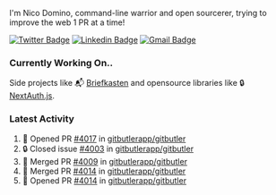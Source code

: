 
I'm Nico Domino, command-line warrior and open sourcerer, trying to improve the web 1 PR at a time!

[![Twitter Badge](https://img.shields.io/badge/-@ndom91-1ca0f1?style=flat-square&labelColor=1ca0f1&logo=twitter&logoColor=white&link=https://twitter.com/ndom91)](https://twitter.com/ndom91) [![Linkedin Badge](https://img.shields.io/badge/-ndom91-blue?style=flat-square&logo=Linkedin&logoColor=white&link=https://www.linkedin.com/in/ndom91/)](https://www.linkedin.com/in/ndom91/) [![Gmail Badge](https://img.shields.io/badge/-yo@ndo.dev-c14438?style=flat-square&logo=mail.ru&logoColor=white&link=mailto:yo@ndo.dev)](mailto:yo@ndo.dev)

### Currently Working On..

Side projects like 📬 [Briefkasten](https://briefkastenhq.com) and opensource libraries like 🔒 [NextAuth.js](https://github.com/nextauthjs/next-auth).

<!--START_SECTION_PROFILE_VIEWS:readme-info-->
<!--END_SECTION_PROFILE_VIEWS:readme-info-->

<!--START_SECTION_DAILY_COMMIT:readme-info-->
<!--END_SECTION_DAILY_COMMIT:readme-info-->

<!--START_SECTION_WEEKLY_COMMIT:readme-info-->
<!--END_SECTION_WEEKLY_COMMIT:readme-info-->

### Latest Activity

<!--START_SECTION:activity-->
1. 💪 Opened PR [#4017](https://github.com/gitbutlerapp/gitbutler/pull/4017) in [gitbutlerapp/gitbutler](https://github.com/gitbutlerapp/gitbutler)
2. 🔒 Closed issue [#4003](https://github.com/gitbutlerapp/gitbutler/issues/4003) in [gitbutlerapp/gitbutler](https://github.com/gitbutlerapp/gitbutler)
3. 🎉 Merged PR [#4009](https://github.com/gitbutlerapp/gitbutler/pull/4009) in [gitbutlerapp/gitbutler](https://github.com/gitbutlerapp/gitbutler)
4. 🎉 Merged PR [#4014](https://github.com/gitbutlerapp/gitbutler/pull/4014) in [gitbutlerapp/gitbutler](https://github.com/gitbutlerapp/gitbutler)
5. 💪 Opened PR [#4014](https://github.com/gitbutlerapp/gitbutler/pull/4014) in [gitbutlerapp/gitbutler](https://github.com/gitbutlerapp/gitbutler)
<!--END_SECTION:activity-->
